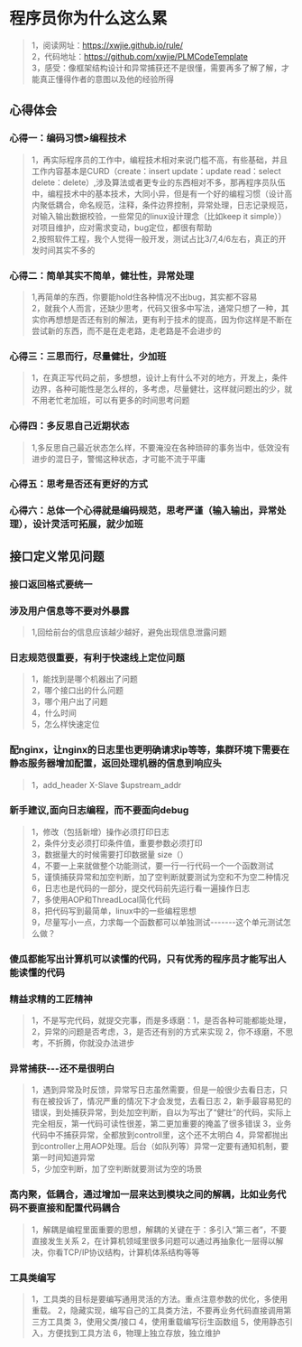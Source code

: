 # 程序员你为什么这么累

>1，阅读网址：https://xwjie.github.io/rule/                
>2，代码地址：https://github.com/xwjie/PLMCodeTemplate                                 
>3，感受：像框架结构设计和异常捕获还不是很懂，需要再多了解了解，才能真正懂得作者的意图以及他的经验所得                                           


## 心得体会

### 心得一：编码习惯>编程技术
>1，再实际程序员的工作中，编程技术相对来说门槛不高，有些基础，并且工作内容基本是CURD（create：insert update：update read：select delete：delete）,涉及算法或者更专业的东西相对不多，那再程序员队伍中，编程技术中的基本技术，大同小异，但是有一个好的编程习惯（设计高内聚低耦合，命名规范，注释，条件边界控制，异常处理，日志记录规范，对输入输出数据校验，一些常见的linux设计理念（比如keep it simple））对项目维护，应对需求变动，bug定位，都很有帮助        
>2,按照软件工程，我个人觉得一般开发，测试占比3/7,4/6左右，真正的开发时间其实不多的        

### 心得二：简单其实不简单，健壮性，异常处理
>1,再简单的东西，你要能hold住各种情况不出bug，其实都不容易            
>2，就我个人而言，还缺少思考，代码又很多中写法，通常只想了一种，其实你再想想是否还有别的解法，更有利于技术的提高，因为你这样是不断在尝试新的东西，而不是在走老路，走老路是不会进步的             

### 心得三：三思而行，尽量健壮，少加班
>1，在真正写代码之前，多想想，设计上有什么不对的地方，开发上，条件边界，各种可能性是怎么样的，多考虑，尽量健壮，这样就问题出的少，就不用老忙老加班，可以有更多的时间思考问题        

### 心得四：多反思自己近期状态
>1,多反思自己最近状态怎么样，不要淹没在各种琐碎的事务当中，低效没有进步的混日子，警惕这种状态，才可能不流于平庸        

### 心得五：思考是否还有更好的方式                           

### 心得六：总体一个心得就是编码规范，思考严谨（输入输出，异常处理），设计灵活可拓展，就少加班

## 接口定义常见问题            

### 接口返回格式要统一               

### 涉及用户信息等不要对外暴露                 
>1,回给前台的信息应该越少越好，避免出现信息泄露问题           


### 日志规范很重要，有利于快速线上定位问题
>1，能找到是哪个机器出了问题               
>2，哪个接口出的什么问题               
>3，哪个用户出了问题            
>4，什么时间                   
>5，怎么样快速定位      

### 配nginx，让nginx的日志里也更明确请求ip等等，集群环境下需要在静态服务器增加配置，返回处理机器的信息到响应头
>1，add_header X-Slave $upstream_addr                        


### 新手建议,面向日志编程，而不要面向debug                    
>1，修改（包括新增）操作必须打印日志                    
>2，条件分支必须打印条件值，重要参数必须打印                      
>3，数据量大的时候需要打印数据量 size（）                      
>4，不要一上来就做整个功能测试，要一行一行代码一个一个函数测试               
>5，谨慎捕获异常和加空判断，加了空判断就要测试为空和不为空二种情况                  
>6，日志也是代码的一部分，提交代码前先运行看一遍操作日志              
>7，多使用AOP和ThreadLocal简化代码                    
>8，把代码写到最简单，linux中的一些编程思想      
>9，尽量写小一点，力求每一个函数都可以单独测试-------这个单元测试怎么做？   

### 傻瓜都能写出计算机可以读懂的代码，只有优秀的程序员才能写出人能读懂的代码

### 精益求精的工匠精神
>1，不是写完代码，就提交完事，而是多琢磨：1，是否各种可能都能处理，2，异常的问题是否考虑，3，是否还有别的方式来实现
>2，你不琢磨，不思考，不折腾，你就没办法进步

### 异常捕获---还不是很明白
>1，遇到异常及时反馈，异常写日志虽然需要，但是一般很少去看日志，只有在被投诉了，情况严重的情况下才会发觉，去看日志
>2，新手最容易犯的错误，到处捕获异常，到处加空判断，自以为写出了“健壮”的代码，实际上完全相反，第一代码可读性很差，第二更加重要的掩盖了很多错误
>3，业务代码中不捕获异常，全都放到controll里，这个还不太明白
>4，异常都抛出到controller上用AOP处理。后台（如队列等）异常一定要有通知机制，要第一时间知道异常                
>5，少加空判断，加了空判断就要测试为空的场景                    

### 高内聚，低耦合，通过增加一层来达到模块之间的解耦，比如业务代码不要直接和配置代码耦合
>1，解耦是编程里面重要的思想，解耦的关键在于：多引入“第三者”，不要直接发生关系
>2，在计算机领域里很多问题可以通过再抽象化一层得以解决，你看TCP/IP协议结构，计算机体系结构等等

### 工具类编写
>1，工具类的目标是要编写通用灵活的方法。重点注意参数的优化，多使用重载。
>2，隐藏实现，编写自己的工具类方法，不要再业务代码直接调用第三方工具类
>3，使用父类/接口
>4，使用重载编写衍生函数组
>5，使用静态引入，方便找到工具方法
>6，物理上独立存放，独立维护


